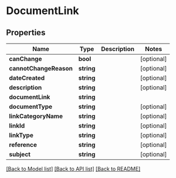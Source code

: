 # DocumentLink

## Properties
Name | Type | Description | Notes
------------ | ------------- | ------------- | -------------
**canChange** | **bool** |  | [optional] 
**cannotChangeReason** | **string** |  | [optional] 
**dateCreated** | **string** |  | [optional] 
**description** | **string** |  | [optional] 
**documentLink** | **string** |  | 
**documentType** | **string** |  | [optional] 
**linkCategoryName** | **string** |  | [optional] 
**linkId** | **string** |  | [optional] 
**linkType** | **string** |  | [optional] 
**reference** | **string** |  | [optional] 
**subject** | **string** |  | [optional] 

[[Back to Model list]](../README.md#documentation-for-models) [[Back to API list]](../README.md#documentation-for-api-endpoints) [[Back to README]](../README.md)


